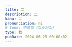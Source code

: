 ```yaml
---
title: 二
description: 二
kana: に
pronunciation: ni
# tone: 中高型（なかがた）
type: 数
pubDate: 2024-06-25 00:00:02
---
```

